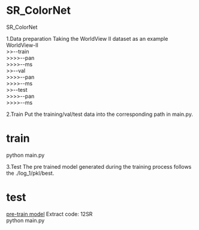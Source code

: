 # SR_ColorNet
SR_ColorNet

1.Data preparation
Taking the WorldView II dataset as an example WorldView-II  
    >>--train  
        >>>>--pan  
        >>>>--ms  
    >>--val  
        >>>>--pan  
        >>>>--ms  
    >>--test  
        >>>>--pan  
        >>>>--ms  

2.Train
Put the training/val/test data into the corresponding path in main.py.
# train
python main.py

3.Test
The pre trained model generated during the training process follows the ./log_1/pkl/best.   
# test
[pre-train model](https://pan.baidu.com/s/1ghTCKOnyHOki6U0I0mX1WA?pwd=12SR)  Extract code: 12SR  
python main.py
